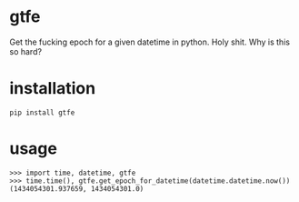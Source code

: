 # gtfe

Get the fucking epoch for a given datetime in python. Holy shit. Why is this so hard?

# installation

`pip install gtfe`

# usage

```
>>> import time, datetime, gtfe
>>> time.time(), gtfe.get_epoch_for_datetime(datetime.datetime.now())
(1434054301.937659, 1434054301.0)
```
